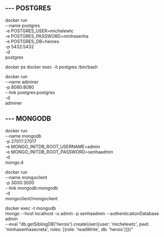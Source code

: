 ## --- POSTGRES
docker run \
    --name postgres \
    -e POSTGRES_USER=michelewtc \
    -e POSTGRES_PASSWORD=minhasenha \
    -e POSTGRES_DB=heroes \
    -p 5432:5432 \
    -d \
    postgres

docker ps
docker exec -it postgres /bin/bash

docker run \
    --name adminer \
    -p 8080:8080 \
    --link postgres:postgres\
    -d \
    adminer


## --- MONGODB
docker run \
    --name mongodb \
    -p 27017:27017 \
    -e MONGO_INITDB_ROOT_USERNAME=admin \
    -e MONGO_INITDB_ROOT_PASSWORD=senhaadmin \
    -d \
    mongo:4

docker run \
    --name mongoclient \
    -p 3000:3000 \
    --link mongodb:mongodb \
    -d \
    mongoclient/mongoclient

docker exec -t mongodb \
    mongo --host localhost -u admin -p senhaadmin --authenticationDatabase admin \
    --eval "db.getSiblingDB('herois').createUser({user: 'michelewtc', pwd: 'minhasenhasecreta', roles: [{role: 'readWrite', db: 'herois'}]})"
